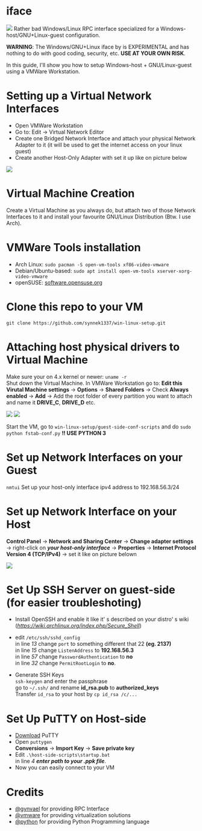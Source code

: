# iface
![](media/preview.jpg)
Rather bad Windows/Linux RPC interface specialized for a Windows-host/GNU+Linux-guest configuration.

**WARNING**: The Windows/GNU+Linux iface by is EXPERIMENTAL and has nothing to do with good coding, security, etc. **USE AT YOUR OWN RISK**.

In this guide, I'll show you how to setup Windows-host + GNU/Linux-guest using a VMWare Workstation.

# Setting up a Virtual Network Interfaces

* Open VMWare Workstation
* Go to: Edit -> Virtual Network Editor
* Create one Bridged Network Interface and attach your physical Network Adapter to it (it will be used to get the internet access on your linux guest)
* Create another Host-Only Adapter with set it up like on picture below

![](media/virtual-adapters.jpg)

# Virtual Machine Creation
Create a Virtual Machine as you always do, but attach two of those Network Interfaces to it and install your favourite GNU/Linux Distribution (Btw. I use Arch). 


# VMWare Tools installation
* Arch Linux: ```sudo pacman -S open-vm-tools xf86-video-vmware```
* Debian/Ubuntu-based: ```sudo apt install open-vm-tools xserver-xorg-video-vmware```
* openSUSE: [software.opensuse.org](https://software.opensuse.org/download.html?project=Virtualization%3AVMware&package=open-vm-tools)

# Clone this repo to your VM
```
git clone https://github.com/synnek1337/win-linux-setup.git
```
# Attaching host physical drivers to Virtual Machine
Make sure your on 4.x kernel or newer: ```uname -r```\
Shut down the Virtual Machine.
In VMWare Workstation go to: **Edit this Virutal Machine settings** -> **Options** -> **Shared Folders** -> Check **Always enabled** -> **Add** -> Add the root folder of every partition you want to attach and name it **DRIVE_C**, **DRIVE_D** etc.

![](media/disk_attaching.jpg)
![](media/disks_attached.jpg)

Start the VM, go to ```win-linux-setup/guest-side-conf-scripts``` and do ```sudo python fstab-conf.py``` **!! USE PYTHON 3**

# Set up Network Interfaces on your Guest
```nmtui```
Set up your host-only interface ipv4 address to 192.168.56.3/24

# Set up Network Interface on your Host
**Control Panel** -> **Network and Sharing Center** -> **Change adapter settings** -> right-click on ***your host-only interface*** -> **Properties** -> **Internet Protocol Version 4 (TCP/IPv4)** -> set it like on picture belown

![](media/network_configuration.jpg)

# Set Up SSH Server on guest-side **(for easier troubleshoting)**
* Install OpenSSH and enable it like it' s described on your distro' s wiki (*https://wiki.archlinux.org/index.php/Secure_Shell*)
* edit ```/etc/ssh/sshd_config``` \
in line *13*  change ```port``` to something different that 22 **(eg. 2137)** \
in line *15* change ```ListenAddress``` to **192.168.56.3** \
in line *57* change ```PasswordAuthentication``` to **no** \
in line *32* change ```PermitRootLogin``` to **no**.

* Generate SSH Keys \
```ssh-keygen``` and enter the passphrase \
go to ```~/.ssh/``` and rename **id_rsa.pub** to **authorized_keys** \
Transfer ```id_rsa``` to your host by ```cp id_rsa /c/...```

# Set Up PuTTY on Host-side
* [Download](https://the.earth.li/~sgtatham/putty/latest/w64/putty-64bit-0.70-installer.msi) PuTTY
* Open ```puttygen``` \
**Conversions** -> **Import Key** -> **Save private key**
* Edit ```.\host-side-scripts\startup.bat``` \
in line *4* ***enter path to your .ppk file***.
* Now you can easily connect to your VM


# Credits
* [@gynvael](https://github.com/gynvael) for providing RPC Interface
* [@vmware](https://github.com/vmware) for providing virtualization solutions
* [@python](https://github.com/python) for providing Python Programming language